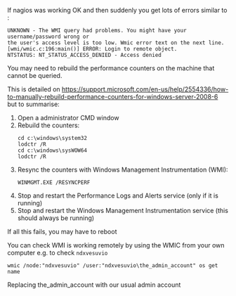 If nagios was working OK and then suddenly you get lots of errors similar to : 
```
UNKNOWN - The WMI query had problems. You might have your username/password wrong or 
the user's access level is too low. Wmic error text on the next line.
[wmi/wmic.c:196:main()] ERROR: Login to remote object.
NTSTATUS: NT_STATUS_ACCESS_DENIED - Access denied
```
You may need to rebuild the performance counters on the machine that cannot be queried.

This is detailed on https://support.microsoft.com/en-us/help/2554336/how-to-manually-rebuild-performance-counters-for-windows-server-2008-6 but to summarise:

1. Open a administrator CMD window
1. Rebuild the counters:
    ```
    cd c:\windows\system32
    lodctr /R
    cd c:\windows\sysWOW64
    lodctr /R
    ```
1. Resync the counters with Windows Management Instrumentation (WMI):
    ```
    WINMGMT.EXE /RESYNCPERF
    ```
1. Stop and restart the Performance Logs and Alerts service (only if it is running)
1. Stop and restart the Windows Management Instrumentation service (this should always be running)


If all this fails, you may have to reboot

You can check WMI is working remotely by using the WMIC from your own computer e.g. to check `ndxvesuvio`
```
wmic /node:"ndxvesuvio" /user:"ndxvesuvio\the_admin_account" os get name
```
Replacing  the_admin_account  with our usual admin account


